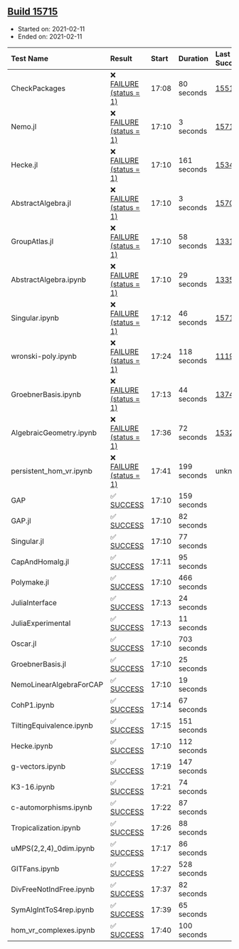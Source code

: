 ## [Build 15715](https://oscarci.mathematik.uni-kl.de/job/oscar/15715/)

* Started on: 2021-02-11
* Ended on: 2021-02-11

| Test Name    | Result | Start | Duration | Last Success | First Failure |
|:-------------|:-------|:------|:---------|:-------------|:--------------|
| CheckPackages | ❌ [FAILURE (status = 1)](https://oscarci.mathematik.uni-kl.de/job/oscar/15715/artifact/logs/build-15715/CheckPackages.log) | 17:08 | 80 seconds | [15514](https://oscarci.mathematik.uni-kl.de/job/oscar/15514/) | [15515](https://oscarci.mathematik.uni-kl.de/job/oscar/15515/) |
| Nemo.jl | ❌ [FAILURE (status = 1)](https://oscarci.mathematik.uni-kl.de/job/oscar/15715/artifact/logs/build-15715/Nemo.jl.log) | 17:10 | 3 seconds | [15714](https://oscarci.mathematik.uni-kl.de/job/oscar/15714/) | [15715](https://oscarci.mathematik.uni-kl.de/job/oscar/15715/) |
| Hecke.jl | ❌ [FAILURE (status = 1)](https://oscarci.mathematik.uni-kl.de/job/oscar/15715/artifact/logs/build-15715/Hecke.jl.log) | 17:10 | 161 seconds | [15344](https://oscarci.mathematik.uni-kl.de/job/oscar/15344/) | [15348](https://oscarci.mathematik.uni-kl.de/job/oscar/15348/) |
| AbstractAlgebra.jl | ❌ [FAILURE (status = 1)](https://oscarci.mathematik.uni-kl.de/job/oscar/15715/artifact/logs/build-15715/AbstractAlgebra.jl.log) | 17:10 | 3 seconds | [15709](https://oscarci.mathematik.uni-kl.de/job/oscar/15709/) | [15710](https://oscarci.mathematik.uni-kl.de/job/oscar/15710/) |
| GroupAtlas.jl | ❌ [FAILURE (status = 1)](https://oscarci.mathematik.uni-kl.de/job/oscar/15715/artifact/logs/build-15715/GroupAtlas.jl.log) | 17:10 | 58 seconds | [13311](https://oscarci.mathematik.uni-kl.de/job/oscar/13311/) | [13312](https://oscarci.mathematik.uni-kl.de/job/oscar/13312/) |
| AbstractAlgebra.ipynb | ❌ [FAILURE (status = 1)](https://oscarci.mathematik.uni-kl.de/job/oscar/15715/artifact/logs/build-15715/AbstractAlgebra.ipynb.log) | 17:10 | 29 seconds | [13355](https://oscarci.mathematik.uni-kl.de/job/oscar/13355/) | [13356](https://oscarci.mathematik.uni-kl.de/job/oscar/13356/) |
| Singular.ipynb | ❌ [FAILURE (status = 1)](https://oscarci.mathematik.uni-kl.de/job/oscar/15715/artifact/logs/build-15715/Singular.ipynb.log) | 17:12 | 46 seconds | [15714](https://oscarci.mathematik.uni-kl.de/job/oscar/15714/) | [15715](https://oscarci.mathematik.uni-kl.de/job/oscar/15715/) |
| wronski-poly.ipynb | ❌ [FAILURE (status = 1)](https://oscarci.mathematik.uni-kl.de/job/oscar/15715/artifact/logs/build-15715/wronski-poly.ipynb.log) | 17:24 | 118 seconds | [11192](https://oscarci.mathematik.uni-kl.de/job/oscar/11192/) | [11193](https://oscarci.mathematik.uni-kl.de/job/oscar/11193/) |
| GroebnerBasis.ipynb | ❌ [FAILURE (status = 1)](https://oscarci.mathematik.uni-kl.de/job/oscar/15715/artifact/logs/build-15715/GroebnerBasis.ipynb.log) | 17:13 | 44 seconds | [13748](https://oscarci.mathematik.uni-kl.de/job/oscar/13748/) | [13749](https://oscarci.mathematik.uni-kl.de/job/oscar/13749/) |
| AlgebraicGeometry.ipynb | ❌ [FAILURE (status = 1)](https://oscarci.mathematik.uni-kl.de/job/oscar/15715/artifact/logs/build-15715/AlgebraicGeometry.ipynb.log) | 17:36 | 72 seconds | [15322](https://oscarci.mathematik.uni-kl.de/job/oscar/15322/) | [15323](https://oscarci.mathematik.uni-kl.de/job/oscar/15323/) |
| persistent_hom_vr.ipynb | ❌ [FAILURE (status = 1)](https://oscarci.mathematik.uni-kl.de/job/oscar/15715/artifact/logs/build-15715/persistent_hom_vr.ipynb.log) | 17:41 | 199 seconds | unknown | unknown |
| GAP | ✅ [SUCCESS](https://oscarci.mathematik.uni-kl.de/job/oscar/15715/artifact/logs/build-15715/GAP.log) | 17:10 | 159 seconds |  |  |
| GAP.jl | ✅ [SUCCESS](https://oscarci.mathematik.uni-kl.de/job/oscar/15715/artifact/logs/build-15715/GAP.jl.log) | 17:10 | 82 seconds |  |  |
| Singular.jl | ✅ [SUCCESS](https://oscarci.mathematik.uni-kl.de/job/oscar/15715/artifact/logs/build-15715/Singular.jl.log) | 17:10 | 77 seconds |  |  |
| CapAndHomalg.jl | ✅ [SUCCESS](https://oscarci.mathematik.uni-kl.de/job/oscar/15715/artifact/logs/build-15715/CapAndHomalg.jl.log) | 17:11 | 95 seconds |  |  |
| Polymake.jl | ✅ [SUCCESS](https://oscarci.mathematik.uni-kl.de/job/oscar/15715/artifact/logs/build-15715/Polymake.jl.log) | 17:10 | 466 seconds |  |  |
| JuliaInterface | ✅ [SUCCESS](https://oscarci.mathematik.uni-kl.de/job/oscar/15715/artifact/logs/build-15715/JuliaInterface.log) | 17:13 | 24 seconds |  |  |
| JuliaExperimental | ✅ [SUCCESS](https://oscarci.mathematik.uni-kl.de/job/oscar/15715/artifact/logs/build-15715/JuliaExperimental.log) | 17:13 | 11 seconds |  |  |
| Oscar.jl | ✅ [SUCCESS](https://oscarci.mathematik.uni-kl.de/job/oscar/15715/artifact/logs/build-15715/Oscar.jl.log) | 17:10 | 703 seconds |  |  |
| GroebnerBasis.jl | ✅ [SUCCESS](https://oscarci.mathematik.uni-kl.de/job/oscar/15715/artifact/logs/build-15715/GroebnerBasis.jl.log) | 17:10 | 25 seconds |  |  |
| NemoLinearAlgebraForCAP | ✅ [SUCCESS](https://oscarci.mathematik.uni-kl.de/job/oscar/15715/artifact/logs/build-15715/NemoLinearAlgebraForCAP.log) | 17:10 | 19 seconds |  |  |
| CohP1.ipynb | ✅ [SUCCESS](https://oscarci.mathematik.uni-kl.de/job/oscar/15715/artifact/logs/build-15715/CohP1.ipynb.log) | 17:14 | 67 seconds |  |  |
| TiltingEquivalence.ipynb | ✅ [SUCCESS](https://oscarci.mathematik.uni-kl.de/job/oscar/15715/artifact/logs/build-15715/TiltingEquivalence.ipynb.log) | 17:15 | 151 seconds |  |  |
| Hecke.ipynb | ✅ [SUCCESS](https://oscarci.mathematik.uni-kl.de/job/oscar/15715/artifact/logs/build-15715/Hecke.ipynb.log) | 17:10 | 112 seconds |  |  |
| g-vectors.ipynb | ✅ [SUCCESS](https://oscarci.mathematik.uni-kl.de/job/oscar/15715/artifact/logs/build-15715/g-vectors.ipynb.log) | 17:19 | 147 seconds |  |  |
| K3-16.ipynb | ✅ [SUCCESS](https://oscarci.mathematik.uni-kl.de/job/oscar/15715/artifact/logs/build-15715/K3-16.ipynb.log) | 17:21 | 74 seconds |  |  |
| c-automorphisms.ipynb | ✅ [SUCCESS](https://oscarci.mathematik.uni-kl.de/job/oscar/15715/artifact/logs/build-15715/c-automorphisms.ipynb.log) | 17:22 | 87 seconds |  |  |
| Tropicalization.ipynb | ✅ [SUCCESS](https://oscarci.mathematik.uni-kl.de/job/oscar/15715/artifact/logs/build-15715/Tropicalization.ipynb.log) | 17:26 | 88 seconds |  |  |
| uMPS(2,2,4)_0dim.ipynb | ✅ [SUCCESS](https://oscarci.mathematik.uni-kl.de/job/oscar/15715/artifact/logs/build-15715/uMPS-2-2-4-_0dim.ipynb.log) | 17:17 | 86 seconds |  |  |
| GITFans.ipynb | ✅ [SUCCESS](https://oscarci.mathematik.uni-kl.de/job/oscar/15715/artifact/logs/build-15715/GITFans.ipynb.log) | 17:27 | 528 seconds |  |  |
| DivFreeNotIndFree.ipynb | ✅ [SUCCESS](https://oscarci.mathematik.uni-kl.de/job/oscar/15715/artifact/logs/build-15715/DivFreeNotIndFree.ipynb.log) | 17:37 | 82 seconds |  |  |
| SymAlgIntToS4rep.ipynb | ✅ [SUCCESS](https://oscarci.mathematik.uni-kl.de/job/oscar/15715/artifact/logs/build-15715/SymAlgIntToS4rep.ipynb.log) | 17:39 | 65 seconds |  |  |
| hom_vr_complexes.ipynb | ✅ [SUCCESS](https://oscarci.mathematik.uni-kl.de/job/oscar/15715/artifact/logs/build-15715/hom_vr_complexes.ipynb.log) | 17:40 | 100 seconds |  |  |
